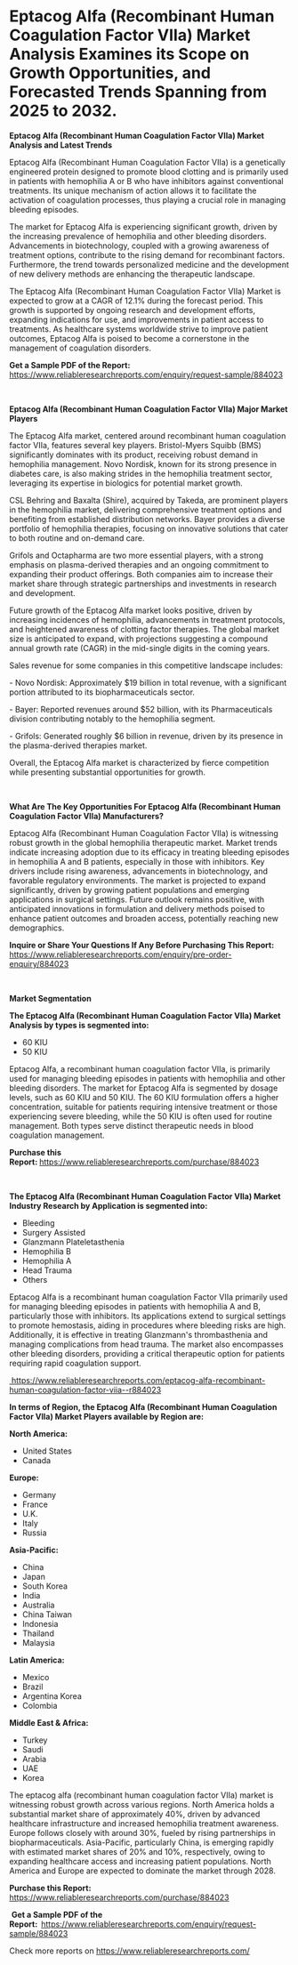 <p><h1>Eptacog Alfa (Recombinant Human Coagulation Factor VIIa) Market Analysis Examines its Scope on Growth Opportunities, and Forecasted Trends Spanning from 2025 to 2032.</h1></p><p><strong>Eptacog Alfa (Recombinant Human Coagulation Factor VIIa) Market Analysis and Latest Trends</strong></p>
<p><p>Eptacog Alfa (Recombinant Human Coagulation Factor VIIa) is a genetically engineered protein designed to promote blood clotting and is primarily used in patients with hemophilia A or B who have inhibitors against conventional treatments. Its unique mechanism of action allows it to facilitate the activation of coagulation processes, thus playing a crucial role in managing bleeding episodes.</p><p>The market for Eptacog Alfa is experiencing significant growth, driven by the increasing prevalence of hemophilia and other bleeding disorders. Advancements in biotechnology, coupled with a growing awareness of treatment options, contribute to the rising demand for recombinant factors. Furthermore, the trend towards personalized medicine and the development of new delivery methods are enhancing the therapeutic landscape.</p><p>The Eptacog Alfa (Recombinant Human Coagulation Factor VIIa) Market is expected to grow at a CAGR of 12.1% during the forecast period. This growth is supported by ongoing research and development efforts, expanding indications for use, and improvements in patient access to treatments. As healthcare systems worldwide strive to improve patient outcomes, Eptacog Alfa is poised to become a cornerstone in the management of coagulation disorders.</p></p>
<p><strong>Get a Sample PDF of the Report:&nbsp;</strong> <a href="https://www.reliableresearchreports.com/enquiry/request-sample/884023?utm_campaign=3316&utm_medium=2&utm_source=Github&utm_content=ia&utm_term=09032025&utm_id=eptacog-alfa-recombinant-human-coagulation-factor-viia">https://www.reliableresearchreports.com/enquiry/request-sample/884023</a></p>
<p>&nbsp;</p>
<p><strong>Eptacog Alfa (Recombinant Human Coagulation Factor VIIa) Major Market Players</strong></p>
<p><p>The Eptacog Alfa market, centered around recombinant human coagulation factor VIIa, features several key players. Bristol-Myers Squibb (BMS) significantly dominates with its product, receiving robust demand in hemophilia management. Novo Nordisk, known for its strong presence in diabetes care, is also making strides in the hemophilia treatment sector, leveraging its expertise in biologics for potential market growth.</p><p>CSL Behring and Baxalta (Shire), acquired by Takeda, are prominent players in the hemophilia market, delivering comprehensive treatment options and benefiting from established distribution networks. Bayer provides a diverse portfolio of hemophilia therapies, focusing on innovative solutions that cater to both routine and on-demand care.</p><p>Grifols and Octapharma are two more essential players, with a strong emphasis on plasma-derived therapies and an ongoing commitment to expanding their product offerings. Both companies aim to increase their market share through strategic partnerships and investments in research and development.</p><p>Future growth of the Eptacog Alfa market looks positive, driven by increasing incidences of hemophilia, advancements in treatment protocols, and heightened awareness of clotting factor therapies. The global market size is anticipated to expand, with projections suggesting a compound annual growth rate (CAGR) in the mid-single digits in the coming years.</p><p>Sales revenue for some companies in this competitive landscape includes:</p><p>- Novo Nordisk: Approximately $19 billion in total revenue, with a significant portion attributed to its biopharmaceuticals sector.</p><p>- Bayer: Reported revenues around $52 billion, with its Pharmaceuticals division contributing notably to the hemophilia segment.</p><p>- Grifols: Generated roughly $6 billion in revenue, driven by its presence in the plasma-derived therapies market.</p><p>Overall, the Eptacog Alfa market is characterized by fierce competition while presenting substantial opportunities for growth.</p></p>
<p>&nbsp;</p>
<p><strong>What Are The Key Opportunities For Eptacog Alfa (Recombinant Human Coagulation Factor VIIa) Manufacturers?</strong></p>
<p><p>Eptacog Alfa (Recombinant Human Coagulation Factor VIIa) is witnessing robust growth in the global hemophilia therapeutic market. Market trends indicate increasing adoption due to its efficacy in treating bleeding episodes in hemophilia A and B patients, especially in those with inhibitors. Key drivers include rising awareness, advancements in biotechnology, and favorable regulatory environments. The market is projected to expand significantly, driven by growing patient populations and emerging applications in surgical settings. Future outlook remains positive, with anticipated innovations in formulation and delivery methods poised to enhance patient outcomes and broaden access, potentially reaching new demographics.</p></p>
<p><strong>Inquire or Share Your Questions If Any Before Purchasing This Report:</strong> <a href="https://www.reliableresearchreports.com/enquiry/pre-order-enquiry/884023?utm_campaign=3316&utm_medium=2&utm_source=Github&utm_content=ia&utm_term=09032025&utm_id=eptacog-alfa-recombinant-human-coagulation-factor-viia">https://www.reliableresearchreports.com/enquiry/pre-order-enquiry/884023</a></p>
<p>&nbsp;</p>
<p><strong>Market Segmentation</strong></p>
<p><strong>The Eptacog Alfa (Recombinant Human Coagulation Factor VIIa) Market Analysis by types is segmented into:</strong></p>
<p><ul><li>60 KIU</li><li>50 KIU</li></ul></p>
<p><p>Eptacog Alfa, a recombinant human coagulation factor VIIa, is primarily used for managing bleeding episodes in patients with hemophilia and other bleeding disorders. The market for Eptacog Alfa is segmented by dosage levels, such as 60 KIU and 50 KIU. The 60 KIU formulation offers a higher concentration, suitable for patients requiring intensive treatment or those experiencing severe bleeding, while the 50 KIU is often used for routine management. Both types serve distinct therapeutic needs in blood coagulation management.</p></p>
<p><strong>Purchase this Report:&nbsp;</strong><a href="https://www.reliableresearchreports.com/purchase/884023?utm_campaign=3316&utm_medium=2&utm_source=Github&utm_content=ia&utm_term=09032025&utm_id=eptacog-alfa-recombinant-human-coagulation-factor-viia">https://www.reliableresearchreports.com/purchase/884023</a></p>
<p>&nbsp;</p>
<p><strong>The Eptacog Alfa (Recombinant Human Coagulation Factor VIIa) Market Industry Research by Application is segmented into:</strong></p>
<p><ul><li>Bleeding</li><li>Surgery Assisted</li><li>Glanzmann Plateletasthenia</li><li>Hemophilia B</li><li>Hemophilia A</li><li>Head Trauma</li><li>Others</li></ul></p>
<p><p>Eptacog Alfa is a recombinant human coagulation Factor VIIa primarily used for managing bleeding episodes in patients with hemophilia A and B, particularly those with inhibitors. Its applications extend to surgical settings to promote hemostasis, aiding in procedures where bleeding risks are high. Additionally, it is effective in treating Glanzmann's thrombasthenia and managing complications from head trauma. The market also encompasses other bleeding disorders, providing a critical therapeutic option for patients requiring rapid coagulation support.</p></p>
<p><a href="https://www.reliableresearchreports.com/eptacog-alfa-recombinant-human-coagulation-factor-viia--r884023?utm_campaign=3316&utm_medium=2&utm_source=Github&utm_content=ia&utm_term=09032025&utm_id=eptacog-alfa-recombinant-human-coagulation-factor-viia">&nbsp;https://www.reliableresearchreports.com/eptacog-alfa-recombinant-human-coagulation-factor-viia--r884023</a></p>
<p><strong>In terms of Region, the Eptacog Alfa (Recombinant Human Coagulation Factor VIIa) Market Players available by Region are:</strong></p>
<p>
    <p> <strong> North America: </strong>
        <ul>
            <li>United States</li>
            <li>Canada</li>
        </ul>
        </p> 
    <p> <strong> Europe: </strong>
        <ul>
            <li>Germany</li>
            <li>France</li>
            <li>U.K.</li>
            <li>Italy</li>
            <li>Russia</li>
        </ul>
        </p> 
    <p> <strong> Asia-Pacific: </strong>
        <ul>
            <li>China</li>
            <li>Japan</li>
            <li>South Korea</li>
            <li>India</li>
            <li>Australia</li>
            <li>China Taiwan</li>
            <li>Indonesia</li>
            <li>Thailand</li>
            <li>Malaysia</li>
        </ul>
        </p> 
    <p> <strong> Latin America: </strong>
        <ul>
            <li>Mexico</li>
            <li>Brazil</li>
            <li>Argentina Korea</li>
            <li>Colombia</li>
        </ul>
        </p> 
    <p> <strong> Middle East & Africa: </strong>
        <ul>
            <li>Turkey</li>
            <li>Saudi</li>
            <li>Arabia</li>
            <li>UAE</li>
            <li>Korea</li>
        </ul>
    </p>
    </p>
<p><p>The eptacog alfa (recombinant human coagulation factor VIIa) market is witnessing robust growth across various regions. North America holds a substantial market share of approximately 40%, driven by advanced healthcare infrastructure and increased hemophilia treatment awareness. Europe follows closely with around 30%, fueled by rising partnerships in biopharmaceuticals. Asia-Pacific, particularly China, is emerging rapidly with estimated market shares of 20% and 10%, respectively, owing to expanding healthcare access and increasing patient populations. North America and Europe are expected to dominate the market through 2028.</p></p>
<p><strong>Purchase this Report: </strong><a href="https://www.reliableresearchreports.com/purchase/884023?utm_campaign=3316&utm_medium=2&utm_source=Github&utm_content=ia&utm_term=09032025&utm_id=eptacog-alfa-recombinant-human-coagulation-factor-viia">https://www.reliableresearchreports.com/purchase/884023</a></p>
<p>&nbsp;<strong>Get a Sample PDF of the Report:&nbsp;&nbsp;</strong><a href="https://www.reliableresearchreports.com/enquiry/request-sample/884023?utm_campaign=3316&utm_medium=2&utm_source=Github&utm_content=ia&utm_term=09032025&utm_id=eptacog-alfa-recombinant-human-coagulation-factor-viia">https://www.reliableresearchreports.com/enquiry/request-sample/884023</a></p>
<p><strong></strong></p>
<p>Check more reports on <a href="https://www.reliableresearchreports.com/?utm_campaign=3316&utm_medium=2&utm_source=Github&utm_content=ia&utm_term=09032025&utm_id=eptacog-alfa-recombinant-human-coagulation-factor-viia">https://www.reliableresearchreports.com/</a></p>